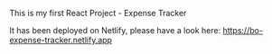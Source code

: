 This is my first React Project - Expense Tracker

It has been deployed on Netlify, please have a look here: https://bo-expense-tracker.netlify.app
